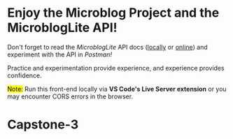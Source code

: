 # Enjoy the Microblog Project and the MicroblogLite API!

Don't forget to read the *MicroblogLite* API docs ([locally](http://localhost:5000/docs) or [online](http://microbloglite.us-east-2.elasticbeanstalk.com/docs)) and experiment with the API in *Postman!*

Practice and experimentation provide experience, and experience provides confidence.

<mark>Note:</mark> Run this front-end locally via **VS Code's Live Server extension** or you may encounter CORS errors in the browser.
# Capstone-3
